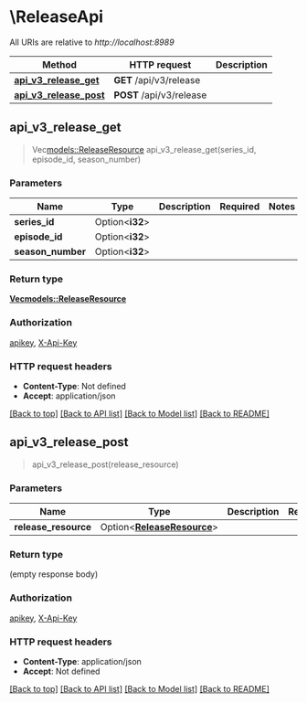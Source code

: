 # \ReleaseApi

All URIs are relative to *http://localhost:8989*

Method | HTTP request | Description
------------- | ------------- | -------------
[**api_v3_release_get**](ReleaseApi.md#api_v3_release_get) | **GET** /api/v3/release | 
[**api_v3_release_post**](ReleaseApi.md#api_v3_release_post) | **POST** /api/v3/release | 



## api_v3_release_get

> Vec<models::ReleaseResource> api_v3_release_get(series_id, episode_id, season_number)


### Parameters


Name | Type | Description  | Required | Notes
------------- | ------------- | ------------- | ------------- | -------------
**series_id** | Option<**i32**> |  |  |
**episode_id** | Option<**i32**> |  |  |
**season_number** | Option<**i32**> |  |  |

### Return type

[**Vec<models::ReleaseResource>**](ReleaseResource.md)

### Authorization

[apikey](../README.md#apikey), [X-Api-Key](../README.md#X-Api-Key)

### HTTP request headers

- **Content-Type**: Not defined
- **Accept**: application/json

[[Back to top]](#) [[Back to API list]](../README.md#documentation-for-api-endpoints) [[Back to Model list]](../README.md#documentation-for-models) [[Back to README]](../README.md)


## api_v3_release_post

> api_v3_release_post(release_resource)


### Parameters


Name | Type | Description  | Required | Notes
------------- | ------------- | ------------- | ------------- | -------------
**release_resource** | Option<[**ReleaseResource**](ReleaseResource.md)> |  |  |

### Return type

 (empty response body)

### Authorization

[apikey](../README.md#apikey), [X-Api-Key](../README.md#X-Api-Key)

### HTTP request headers

- **Content-Type**: application/json
- **Accept**: Not defined

[[Back to top]](#) [[Back to API list]](../README.md#documentation-for-api-endpoints) [[Back to Model list]](../README.md#documentation-for-models) [[Back to README]](../README.md)

